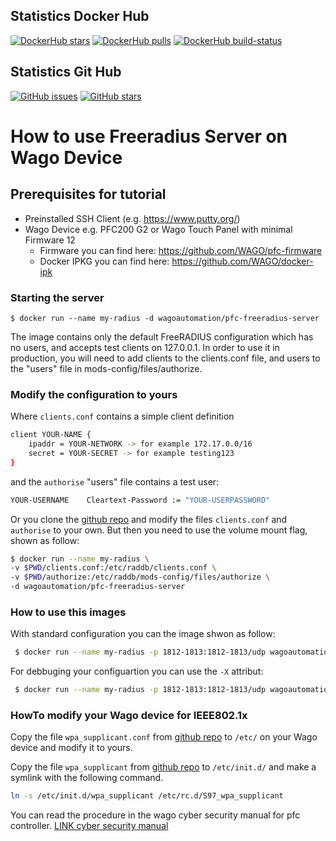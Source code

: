 ## Statistics Docker Hub
[![DockerHub stars](https://img.shields.io/docker/stars/wagoautomation/pfc-freeradius-server.svg?flat&logo=docker "DockerHub stars")](https://hub.docker.com/r/wagoautomation/pfc-freeradius-server)
[![DockerHub pulls](https://img.shields.io/docker/pulls/wagoautomation/pfc-freeradius-server.svg?flat&logo=docker "DockerHub pulls")](https://hub.docker.com/r/wagoautomation/pfc-freeradius-server)
[![DockerHub build-status](https://img.shields.io/docker/cloud/build/wagoautomation/pfc-freeradius-server.svg?flat&logo=docker "DockerHub build-status")](https://hub.docker.com/r/wagoautomation/pfc-freeradius-server/builds)

## Statistics Git Hub
[![GitHub issues](https://img.shields.io/github/issues/WAGO/pfc-freeradius-server.svg?flat&logo=github "GitHub issues")](https://github.com/WAGO/pfc-freeradius-server/issues)
[![GitHub stars](https://img.shields.io/github/stars/WAGO/pfc-freeradius-server.svg?flat&logo=github "GitHub stars")](https://github.com/WAGO/pfc-freeradius-server/stargazers)


# How to use Freeradius Server on Wago Device
## Prerequisites for tutorial
- Preinstalled SSH Client (e.g. https://www.putty.org/)
- Wago Device e.g. PFC200 G2 or Wago Touch Panel with minimal Firmware 12
  - Firmware you can find here: https://github.com/WAGO/pfc-firmware
  - Docker IPKG you can find here: https://github.com/WAGO/docker-ipk

### Starting the server
```$ docker run --name my-radius -d wagoautomation/pfc-freeradius-server```

The image contains only the default FreeRADIUS configuration which has no users, and accepts test clients on 127.0.0.1. In order to use it in production, you will need to add clients to the clients.conf file, and users to the "users" file in mods-config/files/authorize.

### Modify the configuration to yours

Where `clients.conf` contains a simple client definition
```bash
client YOUR-NAME {                 
    ipaddr = YOUR-NETWORK -> for example 172.17.0.0/16              
    secret = YOUR-SECRET -> for example testing123                   
}
```

and the `authorise` "users" file contains a test user:
```bash
YOUR-USERNAME    Cleartext-Password := "YOUR-USERPASSWORD"
```

Or you clone the [github repo](https://github.com/WAGO/pfc-freeradius-server) and modify the files `clients.conf` and `authorise` to your own. But then you need to use the volume mount flag, shown as follow:

```bash
$ docker run --name my-radius \   
-v $PWD/clients.conf:/etc/raddb/clients.conf \   
-v $PWD/authorize:/etc/raddb/mods-config/files/authorize \  
-d wagoautomation/pfc-freeradius-server
```

### How to use this images
 With standard configuration you can the image shwon as follow:
```bash
 $ docker run --name my-radius -p 1812-1813:1812-1813/udp wagoautomation/pfc-freeradius-server
```
For debbuging your configuartion you can use the `-X` attribut:
```bash
 $ docker run --name my-radius -p 1812-1813:1812-1813/udp wagoautomation/pfc-freeradius-server -X
```

### HowTo modify your Wago device for IEEE802.1x

Copy the file `wpa_supplicant.conf` from [github repo](https://github.com/WAGO/pfc-freeradius-server) to `/etc/` on your Wago device and modify it to yours.

Copy the file `wpa_supplicant` from [github repo](https://github.com/WAGO/pfc-freeradius-server) to `/etc/init.d/` and make a symlink with the following command.

```bash
ln -s /etc/init.d/wpa_supplicant /etc/rc.d/S97_wpa_supplicant
```
You can read the procedure in the wago cyber security manual for pfc controller.  [LINK cyber security manual](https://www.wago.com/de/d/15739)












